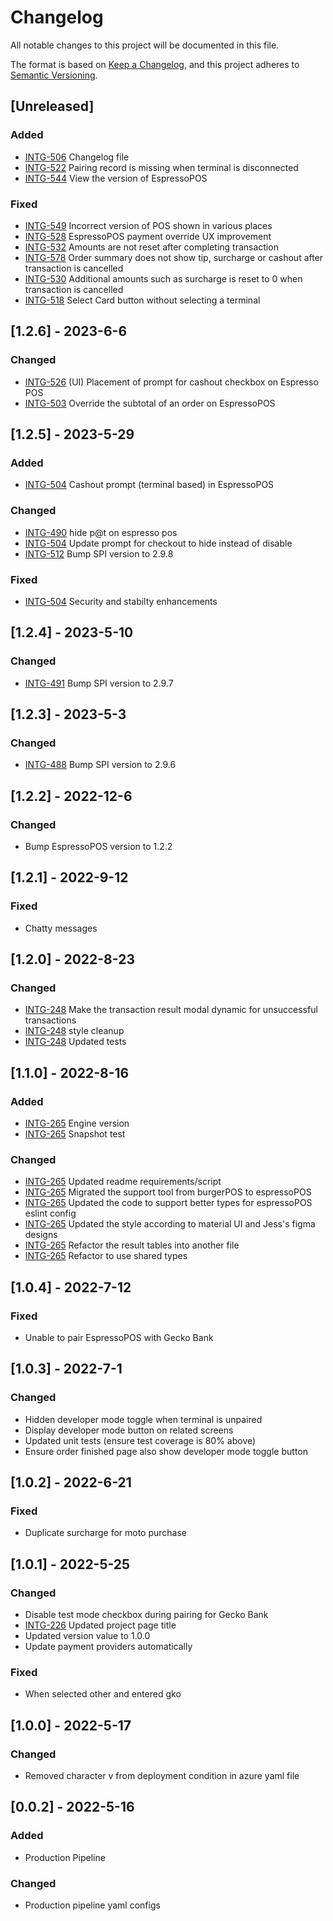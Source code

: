 # Changelog

All notable changes to this project will be documented in this file.

The format is based on [Keep a Changelog](),
and this project adheres to [Semantic Versioning](https://semver.org/spec/v2.0.0.html).

## [Unreleased]

### Added

- [INTG-506](https://mx51.atlassian.net/browse/INTG-506) Changelog file
- [INTG-522](https://mx51.atlassian.net/browse/INTG-522) Pairing record is missing when terminal is disconnected
- [INTG-544](https://mx51.atlassian.net/browse/INTG-544) View the version of EspressoPOS
### Fixed

- [INTG-549](https://mx51.atlassian.net/browse/INTG-549) Incorrect version of POS shown in various places
- [INTG-528](https://mx51.atlassian.net/browse/INTG-528) EspressoPOS payment override UX improvement
- [INTG-532](https://mx51.atlassian.net/browse/INTG-532) Amounts are not reset after completing transaction
- [INTG-578](https://mx51.atlassian.net/browse/INTG-578) Order summary does not show tip, surcharge or cashout after transaction is cancelled
- [INTG-530](https://mx51.atlassian.net/browse/INTG-530) Additional amounts such as surcharge is reset to 0 when transaction is cancelled
- [INTG-518](https://mx51.atlassian.net/browse/INTG-518) Select Card button without selecting a terminal
## [1.2.6] - 2023-6-6

### Changed

- [INTG-526](https://mx51.atlassian.net/browse/INTG-526) (UI) Placement of prompt for cashout checkbox on Espresso POS
- [INTG-503](https://mx51.atlassian.net/browse/INTG-503) Override the subtotal of an order on EspressoPOS

## [1.2.5] - 2023-5-29

### Added

- [INTG-504](https://mx51.atlassian.net/browse/INTG-504) Cashout prompt (terminal based) in EspressoPOS

### Changed

- [INTG-490](https://mx51.atlassian.net/browse/INTG-490) hide p@t on espresso pos
- [INTG-504](https://mx51.atlassian.net/browse/INTG-504) Update prompt for checkout to hide instead of disable
- [INTG-512](https://mx51.atlassian.net/browse/INTG-512) Bump SPI version to 2.9.8

### Fixed

- [INTG-504](https://mx51.atlassian.net/browse/INTG-504) Security and stabilty enhancements

## [1.2.4] - 2023-5-10

### Changed

- [INTG-491](https://mx51.atlassian.net/browse/INTG-491) Bump SPI version to 2.9.7

## [1.2.3] - 2023-5-3

### Changed

- [INTG-488](https://mx51.atlassian.net/browse/INTG-488) Bump SPI version to 2.9.6

## [1.2.2] - 2022-12-6

### Changed

- Bump EspressoPOS version to 1.2.2

## [1.2.1] - 2022-9-12

### Fixed

- Chatty messages

## [1.2.0] - 2022-8-23

### Changed

- [INTG-248](https://mx51.atlassian.net/browse/INTG-248) Make the transaction result modal dynamic for unsuccessful transactions
- [INTG-248](https://mx51.atlassian.net/browse/INTG-248) style cleanup
- [INTG-248](https://mx51.atlassian.net/browse/INTG-248) Updated tests

## [1.1.0] - 2022-8-16

### Added

- [INTG-265](https://mx51.atlassian.net/browse/INTG-265) Engine version
- [INTG-265](https://mx51.atlassian.net/browse/INTG-265) Snapshot test

### Changed

- [INTG-265](https://mx51.atlassian.net/browse/INTG-265) Updated readme requirements/script
- [INTG-265](https://mx51.atlassian.net/browse/INTG-265) Migrated the support tool from burgerPOS to espressoPOS
- [INTG-265](https://mx51.atlassian.net/browse/INTG-265) Updated the code to support better types for espressoPOS eslint config
- [INTG-265](https://mx51.atlassian.net/browse/INTG-265) Updated the style according to material UI and Jess's figma designs
- [INTG-265](https://mx51.atlassian.net/browse/INTG-265) Refactor the result tables into another file
- [INTG-265](https://mx51.atlassian.net/browse/INTG-265) Refactor to use shared types

## [1.0.4] - 2022-7-12

### Fixed

- Unable to pair EspressoPOS with Gecko Bank

## [1.0.3] - 2022-7-1

### Changed

- Hidden developer mode toggle when terminal is unpaired
- Display developer mode button on related screens
- Updated unit tests (ensure test coverage is 80% above)
- Ensure order finished page also show developer mode toggle button

## [1.0.2] - 2022-6-21

### Fixed

- Duplicate surcharge for moto purchase

## [1.0.1] - 2022-5-25

### Changed

- Disable test mode checkbox during pairing for Gecko Bank
- [INTG-226](https://mx51.atlassian.net/browse/INTG-226) Updated project page title
- Updated version value to 1.0.0
- Update payment providers automatically

### Fixed

- When selected other and entered gko

## [1.0.0] - 2022-5-17

### Changed

- Removed character v from deployment condition in azure yaml file

## [0.0.2] - 2022-5-16

### Added

- Production Pipeline

### Changed

- Production pipeline yaml configs
